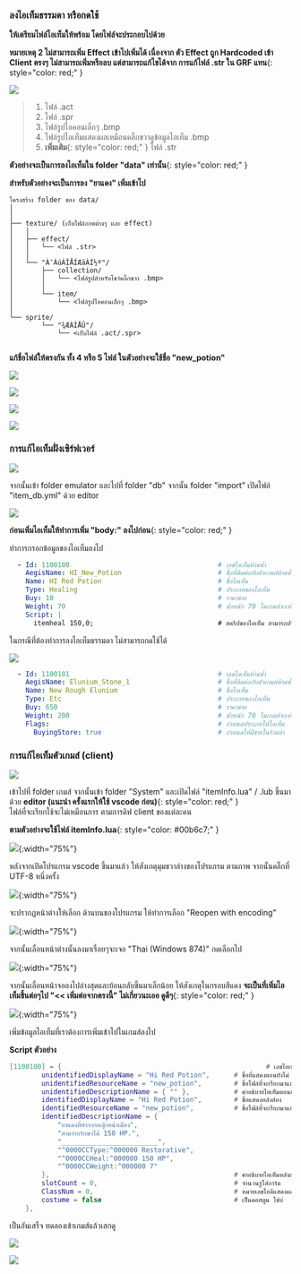 ### ลงไอเท็มธรรมดา หรือกดใช้

**ให้เตรียมไฟล์ไอเท็มให้พร้อม โดยไฟล์จะประกอบไปด้วย**

**หมายเหตุ 2 ไม่สามารถเพิ่ม Effect เข้าไปเพิ่มได้ เนื่องจาก ตัว Effect ถูก Hardcoded เข้า Client ตรงๆ ไม่สามารถเพิ่มหรือลบ แต่สามารถแก้ไขได้จาก การแก้ไฟล์ .str ใน GRF แทน**{: style="color: red;" }

![](../assets/images/img/10/01.PNG)

> 1. ไฟล์ .act
> 2. ไฟล์ .spr
> 3. ไฟล์รูปไอคอนเล็กๆ .bmp
> 4. ไฟล์รูปไอเท็มแสดงผลเหมือนคลิ๊กขวาดูข้อมูลไอเท็ม .bmp
> 5. **เพิ่มเติม**{: style="color: red;" } ไฟล์ .str

**ตัวอย่างจะเป็นการลงไอเท็มใน folder "data" เท่านั้น**{: style="color: red;" }

**สำหรับตัวอย่างจะเป็นการลง "ยาแดง" เพิ่มเข้าไป**

```text
โครงสร้าง folder ของ data/
│
│
├── texture/ (เก็บไฟล์ภาพต่างๆ และ effect)
│   │
│   ├── effect/
│   │   └── <ไฟล์ .str>
│   │
│   └── "À¯ÀúÀÎÅÍÆäÀÌ½º"/
│       ├── collection/
│       │   └── <ไฟล์รูปสำหรับโชว์คลิ๊กขวา .bmp>
│       │
│       └── item/
│           └── <ไฟล์รูปไอคอนเล็กๆ .bmp>
│   
└── sprite/ 
        └── "¾ÆÀÌÅÛ"/
            └── <เก็บไฟล์ .act/.spr>
 
```

**แก้ชื่อไฟล์ให้ตรงกัน ทั้ง 4 หรือ 5 ไฟล์ ในตัวอย่างจะใช้ชื่อ "new_potion"**

![](../assets/images/img/10/02.PNG)


![](../assets/images/img/10/03.PNG)


![](../assets/images/img/10/04.PNG)


![](../assets/images/img/10/05.PNG)


### การแก้ไอเท็มฝั่งเซิร์ฟเวอร์

![](../assets/images/img/10/06.PNG)

จากนั้นเข้า folder emulator และไปที่ folder "db" จากนั้น folder "import" เปิดไฟล์ "item_db.yml" ด้วย editor

![](../assets/images/img/10/07.PNG)

**ก่อนเพิ่มไอเท็มให้ทำการเพิ่ม "body:" ลงไปก่อน**{: style="color: red;" }

ทำการกรอกข้อมูลของไอเท็มลงไป

```yml
  - Id: 1100100                                     # เลขไอเท็มห้ามซ้ำ
    AegisName: HI_New_Potion                        # ชื่อที่ติดต่อกับตัวเกมส์ห้ามซ้ำ ห้ามเว้นวรรค
    Name: HI Red Potion                             # ชื่อไอเท็ม
    Type: Healing                                   # ประเภทของไอเท็ม
    Buy: 10                                         # ราคาขาย
    Weight: 70                                      # น้ำหนัก 70 ในเกมส์จะเท่ากับ 7 [หารด้วย 10]
    Script: |
      itemheal 150,0;                               # สคริปของไอเท็ม สามารถปรับแต่งตามใจชอบ
```

ในกรณีที่ต้องทำการลงไอเท็มธรรมดา ไม่สามารถกดใช้ได้

![](../assets/images/img/10/08.PNG)

```yml
  - Id: 1100101                                     # เลขไอเท็มห้ามซ้ำ
    AegisName: Elunium_Stone_1                      # ชื่อที่ติดต่อกับตัวเกมส์ห้ามซ้ำ ห้ามเว้นวรรค
    Name: New Rough Elunium                         # ชื่อไอเท็ม
    Type: Etc                                       # ประเภทของไอเท็ม
    Buy: 650                                        # ราคาขาย
    Weight: 200                                     # น้ำหนัก 70 ในเกมส์จะเท่ากับ 7 [หารด้วย 10]
    Flags:                                          # กำหนดประเภทให้ไอเท็ม
      BuyingStore: true                             # กำหนดให้มีขายในร้านค้า
```

### การแก้ไอเท็มตัวเกมส์ (client)

![](../assets/images/img/10/09.PNG)

เข้าไปที่ folder เกมส์ จากนั้นเข้า folder "System" และเปิดไฟล์ "itemInfo.lua" / .lub ขึ้นมาด้วย **editor (แนะนำ ครั้งแรกให้ใช้ vscode ก่อน)**{: style="color: red;" }\
ไฟล์ที่จะเรียกใช้จะไม่เหมือนการ ตามการดิฟ client ของแต่ละคน

**ตามตัวอย่างจะใช้ไฟล์ itemInfo.lua**{: style="color: #00b6c7;" }

![](../assets/images/img/10/10.PNG){:width="75%"}

หลังจากเปิดโปรแกรม vscode ขึ้นมาแล้ว ให้สังเกตุมุมขวาล่างของโปรแกรม ตามภาพ จากนั้นคลิ๊กที่ UTF-8 หนึ่งครั้ง

![](../assets/images/img/10/11.PNG){:width="75%"}

จะปรากฏหน้าต่างให้เลือก ด้านบนของโปรแกรม ให้ทำการเลือก "Reopen with encoding"

![](../assets/images/img/10/12.PNG){:width="75%"}

จากนั้นเลื่อนหน้าต่างนั้นลงมาเรื่อยๆจะเจอ "Thai (Windows 874)" กดเลือกไป

![](../assets/images/img/10/13.PNG){:width="75%"}

จากนั้นเลื่อนหน้าจอลงไปล่างสุดและย้อนกลับขึ้นมาเล็กน้อย ให้สังเกตุในกรอบสีแดง 
**จะเป็นที่เพิ่มไอเท็มชิ้นต่อๆไป "<< เพิ่มต่อจากตรงนี้" ไม่เกี่ยวนะเออ ดูดีๆ**{: style="color: red;" }

![](../assets/images/img/10/14.PNG){:width="75%"}

เพิ่มข้อมูลไอเท็มที่เราต้องการเพิ่มเข้าไปในเกมส์ลงไป

**Script ตัวอย่าง**

```lua
[1100100] = {                                                   # เลขไอเท็มให้ตรงกับที่แก้ในไฟล์ import ด้านบน
		unidentifiedDisplayName = "Hi Red Potion",      # ชื่อที่แสดงตอนยังไม่
		unidentifiedResourceName = "new_potion",        # ชื่อไฟล์ที่จะเรียกมาแสดงผล
		unidentifiedDescriptionName = { "" },           # คำอธิบายไอเท็มตอนยังไม่ส่อง
		identifiedDisplayName = "Hi Red Potion",        # ชื่อแสดงหลังส่อง
		identifiedResourceName = "new_potion",          # ชื่อไฟล์ที่จะเรียกมาแสดงผลหลังส่อง
		identifiedDescriptionName = {
			"ยาแดงที่ทำจากหญ้าหน้าเมือง",
			"สามารถรักษาได้ 150 HP.",
			"________________________",
			"^0000CCType:^000000 Restorative",
			"^0000CCHeal:^000000 150 HP",
			"^0000CCWeight:^000000 7"
		},                                              # คำอธิบายไอเท็มหลังส่อง 
		slotCount = 0,                                  # จำนวนรูใส่การ์ด
		ClassNum = 0,                                   # หมายเลขไอดีแสดงผลจำพวก หมวก/ปาก/หัว
		costume = false                                 # เป็นคอสตูม ใช่บ่
	},
```

เป็นอันเสร็จ ทดลองเข้าเกมส์แล้วเสกดู

![](../assets/images/img/10/15.PNG)

![](../assets/images/img/10/16.PNG)

